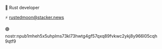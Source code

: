 🦀 Rust developer

⚡ rustedmoon@stacker.news

🟣 nostr:npub1mheh5x5uhplms73kl73hwtg4gf57qxq89fvkwc2ykj8y966l05cqh9qtf9